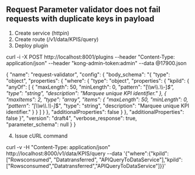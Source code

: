 
## Request Parameter validator does not fail requests with duplicate keys in payload

1. Create service (httpin)
2. Create route (/v1/data/KPIS/query)
3. Deploy plugin

curl -i -X POST http://localhost:8001/plugins --header "Content-Type: application/json" --header "kong-admin-token:admin" --data @17900.json  


{
"name": "request-validator",
"config": {
"body_schema": "{ \"type\": \"object\", \"properties\": { \"where\": { \"type\": \"object\", \"properties\": { \"kpiId\": { \"anyOf\": [ { \"maxLength\": 50, \"minLength\": 0, \"pattern\": \"[\\\\w\\\\.\\\\-]*$\", \"type\": \"string\", \"description\": \"Marquee unique KPI identifier.\" }, { \"maxItems\": 2, \"type\": \"array\", \"items\": { \"maxLength\": 50, \"minLength\": 0, \"pattern\": \"[\\\\w\\\\.\\\\-]*$\", \"type\": \"string\", \"description\": \"Marquee unique KPI identifier.\" } } ] } }, \"additionalProperties\": false } }, \"additionalProperties\": false }",
"version": "draft4",
"verbose_response": true,
"parameter_schema": null
}
}
 

4. Issue cURL command

curl -v -H "Content-Type: application/json" http://localhost:8000/v1/data/KPIS/query --data '{"where":{"kpiId":["Rowsconsumed", "Datatransferred", "APIQueryToDataService"],"kpiId":["Rowsconsumed","Datatransferred","APIQueryToDataService"]}}'
